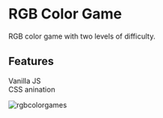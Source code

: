 # RGB Color Game

RGB color game with two levels of difficulty.

## Features

Vanilla JS\
CSS anination

![rgbcolorgames](https://github.com/BibianaBalBar/RGB-color-game/blob/master/img/colorGame1.gif)